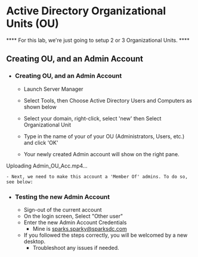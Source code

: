 # Active Directory Organizational Units (OU)

**** For this lab, we're just going to setup 2 or 3 Organizational Units. ****

## Creating OU, and an Admin Account

* ### Creating OU, and an Admin Account
    - Launch Server Manager
    - Select Tools, then Choose Active Directory Users and Computers as shown below



    - Select your domain, right-click, select 'new' then Select Organizational Unit
    - Type in the name of your of your OU (Administrators, Users, etc.) and click 'OK'
    - Your newly created Admin account will show on the right pane.




Uploading Admin_OU_Acc.mp4…




    - Next, we need to make this account a 'Member Of' admins. To do so, see below:






* ### Testing the new Admin Account
    - Sign-out of the current account
    - On the login screen, Select "Other user"
    - Enter the new Admin Account Credentials
        - Mine is sparks.sparky@sparksdc.com
    - If you followed the steps correctly, you will be welcomed by a new desktop.
        - Troubleshoot any issues if needed. 
        
